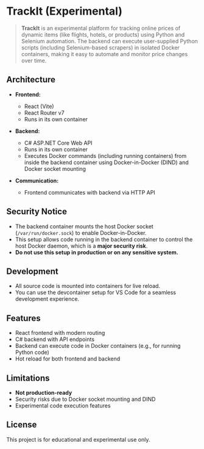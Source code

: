 # TrackIt (Experimental)

> **TrackIt** is an experimental platform for tracking online prices of dynamic items (like flights, hotels, or products) using Python and Selenium automation. The backend can execute user-supplied Python scripts (including Selenium-based scrapers) in isolated Docker containers, making it easy to automate and monitor price changes over time.

## Architecture

- **Frontend:**  
  - React (Vite)  
  - React Router v7  
  - Runs in its own container

- **Backend:**  
  - C# ASP.NET Core Web API  
  - Runs in its own container  
  - Executes Docker commands (including running containers) from inside the backend container using Docker-in-Docker (DIND) and Docker socket mounting

- **Communication:**  
  - Frontend communicates with backend via HTTP API

## Security Notice

- The backend container mounts the host Docker socket (`/var/run/docker.sock`) to enable Docker-in-Docker.
- This setup allows code running in the backend container to control the host Docker daemon, which is a **major security risk**.
- **Do not use this setup in production or on any sensitive system.**

## Development

- All source code is mounted into containers for live reload.
- You can use the devcontainer setup for VS Code for a seamless development experience.

## Features

- React frontend with modern routing
- C# backend with API endpoints
- Backend can execute code in Docker containers (e.g., for running Python code)
- Hot reload for both frontend and backend

## Limitations

- **Not production-ready**
- Security risks due to Docker socket mounting and DIND
- Experimental code execution features

## License

This project is for educational and experimental use only.

